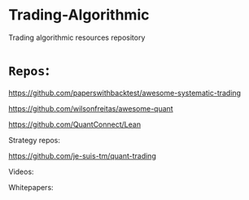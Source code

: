 # Trading-Algorithmic
Trading algorithmic resources repository

# `Repos`:

https://github.com/paperswithbacktest/awesome-systematic-trading

https://github.com/wilsonfreitas/awesome-quant

https://github.com/QuantConnect/Lean

Strategy repos:

https://github.com/je-suis-tm/quant-trading

Videos:

Whitepapers:

